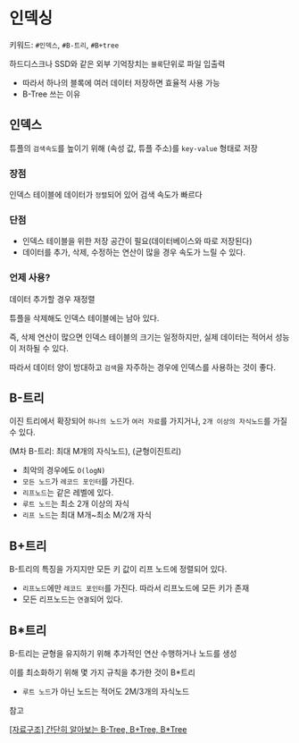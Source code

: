 # 인덱싱
키워드: `#인덱스`, `#B-트리`, `#B+tree`

하드디스크나 SSD와 같은 외부 기억장치는 `블록`단위로 파일 입출력
- 따라서 하나의 블록에 여러 데이터 저장하면 효율적 사용 가능
- B-Tree 쓰는 이유

## 인덱스
튜플의 `검색속도`를 높이기 위해 (속성 값, 튜플 주소)를 `key-value` 형태로 저장

### 장점
인덱스 테이블에 데이터가 `정렬`되어 있어 검색 속도가 빠르다

### 단점
- 인덱스 테이블을 위한 저장 공간이 필요(데이터베이스와 따로 저장된다)
- 데이터를 추가, 삭제, 수정하는 연산이 많을 경우 속도가 느릴 수 있다.

### 언제 사용?
데이터 추가할 경우 재정렬

튜플을 삭제해도 인덱스 테이블에는 남아 있다.

즉, 삭제 연산이 많으면 인덱스 테이블의 크기는 일정하지만, 실제 데이터는 적어서 성능이 저하될 수 있다.

따라서 데이터 양이 방대하고 `검색`을 자주하는 경우에 인덱스를 사용하는 것이 좋다.

## B-트리
이진 트리에서 확장되어 `하나의 노드`가 `여러 자료`를 가지거나, `2개 이상의 자식노드`를 가질 수 있다.

(M차 B-트리: 최대 M개의 자식노드), (균형이진트리)
- 최악의 경우에도 `O(logN)`
- `모든 노드`가 `레코드 포인터`를 가진다.
- `리프노드`는 같은 레벨에 있다.
- `루트 노드`는 최소 2개 이상의 자식
- `리프 노드`는 최대 M개~최소 M/2개 자식

## B+트리
B-트리의 특징을 가지지만 모든 키 값이 리프 노드에 정렬되어 있다.
- `리프노드`에만 `레코드 포인터`를 가진다. 따라서 리프노드에 모든 키가 존재
- 모든 리프노드는 `연결`되어 있다.

## B*트리
B-트리는 균형을 유지하기 위해 추가적인 연산 수행하거나 노드를 생성

이를 최소화하기 위해 몇 가지 규칙을 추가한 것이 B*트리

- `루트 노드`가 아닌 노드는 적어도 2M/3개의 자식노드

참고

[[자료구조] 간단히 알아보는 B-Tree, B+Tree, B*Tree](https://ssocoit.tistory.com/217)